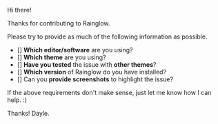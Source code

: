 Hi there!

Thanks for contributing to Rainglow.

Please try to provide as much of the following information as possible.

- [] **Which editor/software** are you using?
- [] **Which theme** are you using?
- [] **Have you tested** the issue with **other themes**?
- [] **Which version** of Rainglow do you have installed?
- [] Can you **provide screenshots** to highlight the issue?

If the above requirements don't make sense, just let me know how I can help. :)

Thanks!
Dayle.